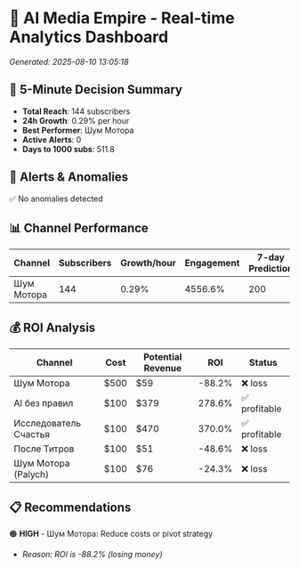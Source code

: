 # 🚀 AI Media Empire - Real-time Analytics Dashboard

*Generated: 2025-08-10 13:05:18*

## 🎯 5-Minute Decision Summary

- **Total Reach**: 144 subscribers
- **24h Growth**: 0.29% per hour
- **Best Performer**: Шум Мотора
- **Active Alerts**: 0
- **Days to 1000 subs**: 511.8

## 🚨 Alerts & Anomalies

✅ No anomalies detected

## 📊 Channel Performance

| Channel | Subscribers | Growth/hour | Engagement | 7-day Prediction |
|---------|------------|-------------|------------|------------------|
| Шум Мотора | 144 | 0.29% | 4556.6% | 200 |

## 💰 ROI Analysis

| Channel | Cost | Potential Revenue | ROI | Status |
|---------|------|------------------|-----|--------|
| Шум Мотора | $500 | $59 | -88.2% | ❌ loss |
| AI без правил | $100 | $379 | 278.6% | ✅ profitable |
| Исследователь Счастья | $100 | $470 | 370.0% | ✅ profitable |
| После Титров | $100 | $51 | -48.6% | ❌ loss |
| Шум Мотора (Palych) | $100 | $76 | -24.3% | ❌ loss |

## 📋 Recommendations

🟠 **HIGH** - Шум Мотора: Reduce costs or pivot strategy
   - *Reason: ROI is -88.2% (losing money)*

